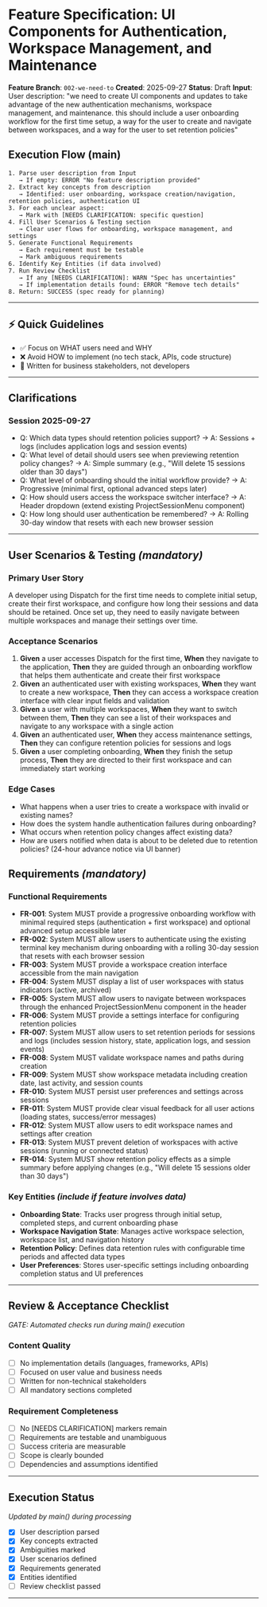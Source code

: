 # Feature Specification: UI Components for Authentication, Workspace Management, and Maintenance

**Feature Branch**: `002-we-need-to`
**Created**: 2025-09-27
**Status**: Draft
**Input**: User description: "we need to create UI components and updates to take advantage of the new authentication mechanisms, workspace management, and maintenance. this should include a user onboarding workflow for the first time setup, a way for the user to create and navigate between workspaces, and a way for the user to set retention policies"

## Execution Flow (main)
```
1. Parse user description from Input
   → If empty: ERROR "No feature description provided"
2. Extract key concepts from description
   → Identified: user onboarding, workspace creation/navigation, retention policies, authentication UI
3. For each unclear aspect:
   → Mark with [NEEDS CLARIFICATION: specific question]
4. Fill User Scenarios & Testing section
   → Clear user flows for onboarding, workspace management, and settings
5. Generate Functional Requirements
   → Each requirement must be testable
   → Mark ambiguous requirements
6. Identify Key Entities (if data involved)
7. Run Review Checklist
   → If any [NEEDS CLARIFICATION]: WARN "Spec has uncertainties"
   → If implementation details found: ERROR "Remove tech details"
8. Return: SUCCESS (spec ready for planning)
```

---

## ⚡ Quick Guidelines
- ✅ Focus on WHAT users need and WHY
- ❌ Avoid HOW to implement (no tech stack, APIs, code structure)
- 👥 Written for business stakeholders, not developers

---

## Clarifications

### Session 2025-09-27
- Q: Which data types should retention policies support? → A: Sessions + logs (includes application logs and session events)
- Q: What level of detail should users see when previewing retention policy changes? → A: Simple summary (e.g., "Will delete 15 sessions older than 30 days")
- Q: What level of onboarding should the initial workflow provide? → A: Progressive (minimal first, optional advanced steps later)
- Q: How should users access the workspace switcher interface? → A: Header dropdown (extend existing ProjectSessionMenu component)
- Q: How long should user authentication be remembered? → A: Rolling 30-day window that resets with each new browser session

---

## User Scenarios & Testing *(mandatory)*

### Primary User Story
A developer using Dispatch for the first time needs to complete initial setup, create their first workspace, and configure how long their sessions and data should be retained. Once set up, they need to easily navigate between multiple workspaces and manage their settings over time.

### Acceptance Scenarios
1. **Given** a user accesses Dispatch for the first time, **When** they navigate to the application, **Then** they are guided through an onboarding workflow that helps them authenticate and create their first workspace
2. **Given** an authenticated user with existing workspaces, **When** they want to create a new workspace, **Then** they can access a workspace creation interface with clear input fields and validation
3. **Given** a user with multiple workspaces, **When** they want to switch between them, **Then** they can see a list of their workspaces and navigate to any workspace with a single action
4. **Given** an authenticated user, **When** they access maintenance settings, **Then** they can configure retention policies for sessions and logs
5. **Given** a user completing onboarding, **When** they finish the setup process, **Then** they are directed to their first workspace and can immediately start working

### Edge Cases
- What happens when a user tries to create a workspace with invalid or existing names?
- How does the system handle authentication failures during onboarding?
- What occurs when retention policy changes affect existing data?
- How are users notified when data is about to be deleted due to retention policies? (24-hour advance notice via UI banner)

## Requirements *(mandatory)*

### Functional Requirements
- **FR-001**: System MUST provide a progressive onboarding workflow with minimal required steps (authentication + first workspace) and optional advanced setup accessible later
- **FR-002**: System MUST allow users to authenticate using the existing terminal key mechanism during onboarding with a rolling 30-day session that resets with each browser session
- **FR-003**: System MUST provide a workspace creation interface accessible from the main navigation
- **FR-004**: System MUST display a list of user workspaces with status indicators (active, archived)
- **FR-005**: System MUST allow users to navigate between workspaces through the enhanced ProjectSessionMenu component in the header
- **FR-006**: System MUST provide a settings interface for configuring retention policies
- **FR-007**: System MUST allow users to set retention periods for sessions and logs (includes session history, state, application logs, and session events)
- **FR-008**: System MUST validate workspace names and paths during creation
- **FR-009**: System MUST show workspace metadata including creation date, last activity, and session counts
- **FR-010**: System MUST persist user preferences and settings across sessions
- **FR-011**: System MUST provide clear visual feedback for all user actions (loading states, success/error messages)
- **FR-012**: System MUST allow users to edit workspace names and settings after creation
- **FR-013**: System MUST prevent deletion of workspaces with active sessions (running or connected status)
- **FR-014**: System MUST show retention policy effects as a simple summary before applying changes (e.g., "Will delete 15 sessions older than 30 days")

### Key Entities *(include if feature involves data)*
- **Onboarding State**: Tracks user progress through initial setup, completed steps, and current onboarding phase
- **Workspace Navigation State**: Manages active workspace selection, workspace list, and navigation history
- **Retention Policy**: Defines data retention rules with configurable time periods and affected data types
- **User Preferences**: Stores user-specific settings including onboarding completion status and UI preferences

---

## Review & Acceptance Checklist
*GATE: Automated checks run during main() execution*

### Content Quality
- [ ] No implementation details (languages, frameworks, APIs)
- [ ] Focused on user value and business needs
- [ ] Written for non-technical stakeholders
- [ ] All mandatory sections completed

### Requirement Completeness
- [ ] No [NEEDS CLARIFICATION] markers remain
- [ ] Requirements are testable and unambiguous
- [ ] Success criteria are measurable
- [ ] Scope is clearly bounded
- [ ] Dependencies and assumptions identified

---

## Execution Status
*Updated by main() during processing*

- [x] User description parsed
- [x] Key concepts extracted
- [x] Ambiguities marked
- [x] User scenarios defined
- [x] Requirements generated
- [x] Entities identified
- [ ] Review checklist passed

---